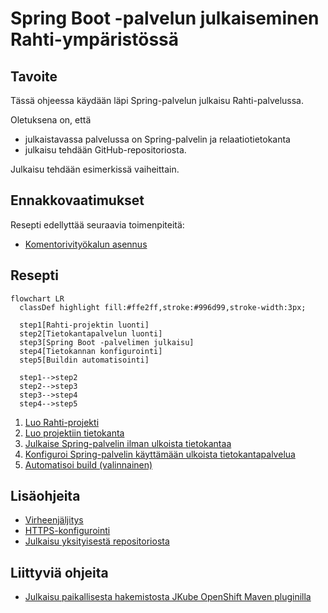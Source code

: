 # Spring Boot -palvelun julkaiseminen Rahti-ympäristössä

## Tavoite

Tässä ohjeessa käydään läpi Spring-palvelun julkaisu Rahti-palvelussa. 

Oletuksena on, että 

- julkaistavassa palvelussa on Spring-palvelin ja relaatiotietokanta
- julkaisu tehdään GitHub-repositoriosta. 

Julkaisu tehdään esimerkissä vaiheittain.

## Ennakkovaatimukset

Resepti edellyttää seuraavia toimenpiteitä:

- [Komentorivityökalun asennus](../rahti/komentorivityokalun_asennus.md)

## Resepti

```mermaid
flowchart LR
  classDef highlight fill:#ffe2ff,stroke:#996d99,stroke-width:3px;

  step1[Rahti-projektin luonti]
  step2[Tietokantapalvelun luonti]
  step3[Spring Boot -palvelimen julkaisu]
  step4[Tietokannan konfigurointi]
  step5[Buildin automatisointi]

  step1-->step2
  step2-->step3
  step3-->step4
  step4-->step5
```

1. [Luo Rahti-projekti](../rahti/projektin_luonti.md)
2. [Luo projektiin tietokanta](../rahti/tietokantapalvelun_luominen.md)
3. [Julkaise Spring-palvelin ilman ulkoista tietokantaa](../rahti/spring_ilman_tietokantaa.md)
4. [Konfiguroi Spring-palvelin käyttämään ulkoista tietokantapalvelua](../rahti/spring_tietokannan_konfigurointi.md)
5. [Automatisoi build (valinnainen)](../rahti/buildin_automatisointi.md)

## Lisäohjeita

- [Virheenjäljitys](../rahti/virheenjaljitys.md)
- [HTTPS-konfigurointi](../rahti/https_konfigurointi.md)
- [Julkaisu yksityisestä repositoriosta](../rahti/julkaisu_yksityisesta_repositoriosta.md)

## Liittyviä ohjeita

- [Julkaisu paikallisesta hakemistosta JKube OpenShift Maven pluginilla](../rahti/spring_jkube_plugin.md)